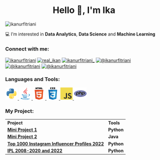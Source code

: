 <h1 align="center">Hello 👋, I'm Ika</h1>
<p align="left"> <img src="https://komarev.com/ghpvc/?username=ikanurfitriani&label=Profile%20Views&color=0e75b6&style=flat" alt="ikanurfitriani" /> </p>

💻 I’m interested in **Data Analytics**, **Data Science** and **Machine Learning**

<h3 align="left">Connect with me:</h3>
<p align="left">
<a href="https://linkedin.com/in/ikanurfitriani/" target="blank"><img align="center" src="https://raw.githubusercontent.com/rahuldkjain/github-profile-readme-generator/master/src/images/icons/Social/linked-in-alt.svg" alt="ikanurfitriani" height="30" width="40" /></a>
<a href="https://instagram.com/ikanurfitriani_" target="blank"><img align="center" src="https://raw.githubusercontent.com/rahuldkjain/github-profile-readme-generator/master/src/images/icons/Social/instagram.svg" alt="real_ikan" height="30" width="40" /></a>
<a href="https://twitter.com/ikanurfitriani_" target="blank"><img align="center" src="https://raw.githubusercontent.com/rahuldkjain/github-profile-readme-generator/master/src/images/icons/Social/twitter.svg" alt="ikanurfitriani_" height="30" width="40" /></a>
<a href="https://facebook.com/ika.nurfitriani.1" target="blank"><img align="center" src="https://raw.githubusercontent.com/rahuldkjain/github-profile-readme-generator/master/src/images/icons/Social/facebook.svg" alt="@ikanurfitriani" height="30" width="40" /></a>
<a href="https://www.kaggle.com/ikanurfitriani" target="blank"><img align="center" src="https://raw.githubusercontent.com/rahuldkjain/github-profile-readme-generator/master/src/images/icons/Social/kaggle.svg" alt="@ikanurfitriani" height="30" width="40" /></a>
<a href="https://medium.com/@ikanurfitriani" target="blank"><img align="center" src="https://raw.githubusercontent.com/rahuldkjain/github-profile-readme-generator/master/src/images/icons/Social/medium.svg" alt="@ikanurfitriani" height="30" width="40" /></a>
</p>

<h3 align="left">Languages and Tools:</h3>
<p align="left"> 
<a href="https://www.python.org" target="_blank" rel="noreferrer"> <img src="https://raw.githubusercontent.com/devicons/devicon/master/icons/python/python-original.svg" alt="python" width="40" height="40"/> </a>
<a href="https://www.java.com" target="_blank" rel="noreferrer"> <img src="https://raw.githubusercontent.com/devicons/devicon/master/icons/java/java-original.svg" alt="java" width="40" height="40"/> </a>
<a href="https://www.w3.org/html/" target="_blank" rel="noreferrer"> <img src="https://raw.githubusercontent.com/devicons/devicon/master/icons/html5/html5-original-wordmark.svg" alt="html5" width="40" height="40"/> </a>
<a href="https://www.w3schools.com/css/" target="_blank" rel="noreferrer"> <img src="https://raw.githubusercontent.com/devicons/devicon/master/icons/css3/css3-original-wordmark.svg" alt="css3" width="40" height="40"/> </a> 
<a href="https://developer.mozilla.org/en-US/docs/Web/JavaScript" target="_blank" rel="noreferrer"> <img src="https://raw.githubusercontent.com/devicons/devicon/master/icons/javascript/javascript-original.svg" alt="javascript" width="40" height="40"/> </a>
<a href="https://www.php.net" target="_blank" rel="noreferrer"> <img src="https://raw.githubusercontent.com/devicons/devicon/master/icons/php/php-original.svg" alt="php" width="40" height="40"/> </a>   
</p>

<h3 align="left">My Project:</h3>
<table>
    <tr>
      <td><b>Project</b></td>
      <td><b>Tools</b></td>
    </tr>
    <tr>
      <td><b><a href="https://github.com/ikanurfitriani/Mini-Project-using-Python" target="_blank">Mini Project 1</b></td>
      <td><b>Python</b></td>
    </tr>
    <tr>
      <td><b><a href="https://github.com/ikanurfitriani/Mini-Project-using-Java" target="_blank">Mini Project 2</b></td>
      <td><b>Java</b></td>
    </tr>
    <tr>
      <td><b><a href="https://github.com/ikanurfitriani/Top-1000-Instagram-Influencer-2022" target="_blank">Top 1000 Instagram Influencer Profiles 2022</b></td>
      <td><b>Python</b></td>
    </tr>
    <tr>
      <td><b><a href="https://github.com/ikanurfitriani/IPL_2008-2020_and_2022" target="_blank">IPL 2008-2020 and 2022</b></td>
      <td><b>Python</b></td>
    </tr>
</table>
